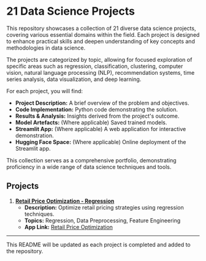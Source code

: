 # 21 Data Science Projects

This repository showcases a collection of 21 diverse data science projects, covering various essential domains within the field. Each project is designed to enhance practical skills and deepen understanding of key concepts and methodologies in data science.

The projects are categorized by topic, allowing for focused exploration of specific areas such as regression, classification, clustering, computer vision, natural language processing (NLP), recommendation systems, time series analysis, data visualization, and deep learning.

For each project, you will find:
-   **Project Description:** A brief overview of the problem and objectives.
-   **Code Implementation:** Python code demonstrating the solution.
-   **Results & Analysis:** Insights derived from the project's outcome.
-   **Model Artefacts:** (Where applicable) Saved trained models.
-   **Streamlit App:** (Where applicable) A web application for interactive demonstration.
-   **Hugging Face Space:** (Where applicable) Online deployment of the Streamlit app.

This collection serves as a comprehensive portfolio, demonstrating proficiency in a wide range of data science techniques and tools.

## Projects

1. [**Retail Price Optimization - Regression**](1.%20Retail%20Price%20Optimization%20-%20Regression/)
    * **Description:** Optimize retail pricing strategies using regression techniques.
    * **Topics:** Regression, Data Preprocessing, Feature Engineering
    * **App Link:** [Retail Price Optimization](https://huggingface.co/spaces/etuncer/retail-price-optimization-regression)


---

This README will be updated as each project is completed and added to the repository.